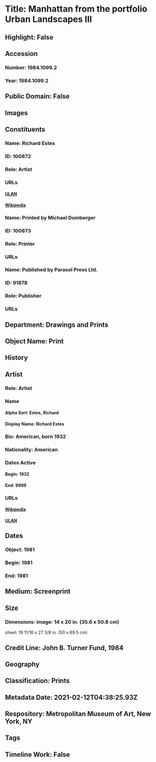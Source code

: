 # Title: Manhattan from the portfolio Urban Landscapes III
## Highlight: False
## Accession
### Number: 1984.1099.2
### Year: 1984.1099.2
## Public Domain: False
## Images
## Constituents
### Name: Richard Estes
### ID: 100872
### Role: Artist
### URLs
#### [ULAN](http://vocab.getty.edu/page/ulan/500007462)
#### [Wikipedia](https://www.wikidata.org/wiki/Q704965)
### Name: Printed by Michael Domberger
### ID: 100873
### Role: Printer
### URLs
### Name: Published by Parasol Press Ltd.
### ID: 91878
### Role: Publisher
### URLs
## Department: Drawings and Prints
## Object Name: Print
## History
## Artist
### Role: Artist
### Name
#### Alpha Sort: Estes, Richard
#### Display Name: Richard Estes
### Bio: American, born 1932
### Nationality: American
### Dates Active
#### Begin: 1932
#### End: 9999
### URLs
#### [Wikipedia](https://www.wikidata.org/wiki/Q704965)
#### [ULAN](http://vocab.getty.edu/page/ulan/500007462)
## Dates
### Object: 1981
### Begin: 1981
### End: 1981
## Medium: Screenprint
## Size
### Dimensions: image: 14 x 20 in. (35.6 x 50.8 cm)
sheet: 19 11/16 x 27 3/8 in. (50 x 69.5 cm)
## Credit Line: John B. Turner Fund, 1984
## Geography
## Classification: Prints
## Metadata Date: 2021-02-12T04:38:25.93Z
## Respository: Metropolitan Museum of Art, New York, NY
## Tags
## Timeline Work: False